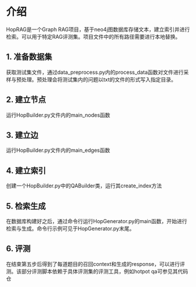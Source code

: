 # 介绍
HopRAG是一个Graph RAG项目，基于neo4j图数据库存储文本，建立索引并进行检索。可以用于特定RAG评测集。项目文件中的所有路径需要进行本地替换。

## 1. 准备数据集
获取测试集文件，通过data_preprocess.py内的process_data函数对文件进行采样与预处理。预处理会将测试集内的问题以txt的文件的形式写入指定目录。

## 2. 建立节点
运行HopBuilder.py文件内的main_nodes函数

## 3. 建立边
运行HopBuilder.py文件内的main_edges函数

## 4. 建立索引
创建一个HopBuilder.py中的QABuilder类，运行其create_index方法

## 5. 检索生成
在数据库构建好之后，通过命令行运行HopGenerator.py的main函数，开始进行检索与生成。命令行示例可见于HopGenerator.py末尾。

## 6. 评测
在结束第五步后得到了每道题目的召回context和生成的response，可以进行评测。该部分评测脚本依赖于具体评测集的评测工具，例如hotpot qa可参见其代码仓